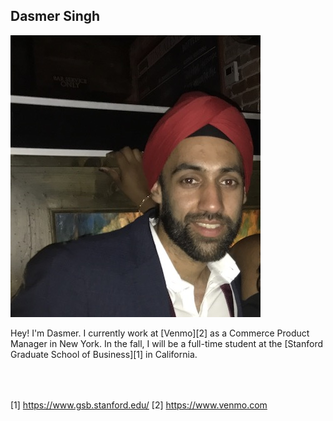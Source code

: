 <link rel="stylesheet" href="https://cdnjs.cloudflare.com/ajax/libs/font-awesome/4.7.0/css/font-awesome.min.css">
<style>
.fa {
  font-size: 30px;
  margin: 5px 2px;
}
</style>


## Dasmer Singh

![profile](images/profile.jpg)

Hey! I'm Dasmer. I currently work at [Venmo][2] as a Commerce Product Manager in New York. In the fall, I will be a full-time student at the [Stanford Graduate School of Business][1] in California.


<a href="https://twitter.com/dasmersingh" class="fa fa-twitter"></a>
<a href="https://www.linkedin.com/in/dasmer" class="fa fa-linkedin"></a>


[1] https://www.gsb.stanford.edu/
[2] https://www.venmo.com
